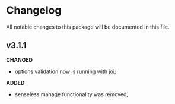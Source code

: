 # Changelog

All notable changes to this package will be documented in this file.

## v3.1.1

**CHANGED**

- options validation now is running with joi;

**ADDED**

- senseless manage functionality was removed;
